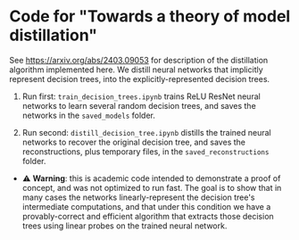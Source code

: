 # Code for "Towards a theory of model distillation" 

See https://arxiv.org/abs/2403.09053 for description of the distillation algorithm implemented here. We distill neural networks that implicitly represent decision trees, into the explicitly-represented decision trees.

1. Run first: `train_decision_trees.ipynb` trains ReLU ResNet neural networks to learn several random decision trees, and saves the networks in the `saved_models` folder.

2. Run second: `distill_decision_tree.ipynb` distills the trained neural networks to recover the original decision tree, and saves the reconstructions, plus temporary files, in the `saved_reconstructions` folder. 

* ⚠️ **Warning**: this is academic code intended to demonstrate a proof of concept, and was not optimized to run fast. The goal is to show that in many cases the networks linearly-represent the decision tree's intermediate computations, and that under this condition we have a provably-correct and efficient algorithm that extracts those decision trees using linear probes on the trained neural network.
